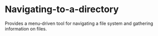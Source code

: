 # Navigating-to-a-directory
Provides a menu-driven tool for navigating a file system and gathering information on files.
